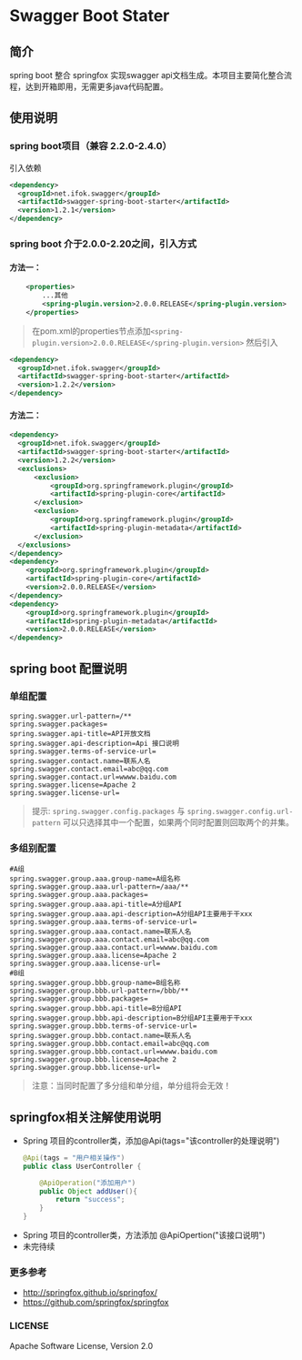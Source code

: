 # Swagger Boot Stater 
## 简介
spring boot 整合 springfox 实现swagger api文档生成。本项目主要简化整合流程，达到开箱即用，无需更多java代码配置。
## 使用说明
### spring boot项目（兼容 2.2.0-2.4.0）
引入依赖
```xml
<dependency>
  <groupId>net.ifok.swagger</groupId>
  <artifactId>swagger-spring-boot-starter</artifactId>
  <version>1.2.1</version>
</dependency>
```
### spring boot 介于2.0.0-2.20之间，引入方式
#### 方法一：
````xml
    <properties>
        ...其他
        <spring-plugin.version>2.0.0.RELEASE</spring-plugin.version>
    </properties>
````
> 在pom.xml的properties节点添加`<spring-plugin.version>2.0.0.RELEASE</spring-plugin.version>` 
然后引入
```xml
<dependency>
  <groupId>net.ifok.swagger</groupId>
  <artifactId>swagger-spring-boot-starter</artifactId>
  <version>1.2.2</version>
</dependency>
```

#### 方法二：
````xml
<dependency>
  <groupId>net.ifok.swagger</groupId>
  <artifactId>swagger-spring-boot-starter</artifactId>
  <version>1.2.2</version>
  <exclusions>
      <exclusion>
          <groupId>org.springframework.plugin</groupId>
          <artifactId>spring-plugin-core</artifactId>
      </exclusion>
      <exclusion>
          <groupId>org.springframework.plugin</groupId>
          <artifactId>spring-plugin-metadata</artifactId>
      </exclusion>
  </exclusions>
</dependency>
<dependency>
    <groupId>org.springframework.plugin</groupId>
    <artifactId>spring-plugin-core</artifactId>
    <version>2.0.0.RELEASE</version>
</dependency>
<dependency>
    <groupId>org.springframework.plugin</groupId>
    <artifactId>spring-plugin-metadata</artifactId>
    <version>2.0.0.RELEASE</version>
</dependency>
````

## spring boot 配置说明
### 单组配置
````properties
spring.swagger.url-pattern=/**
spring.swagger.packages=
spring.swagger.api-title=API开放文档
spring.swagger.api-description=Api 接口说明
spring.swagger.terms-of-service-url=
spring.swagger.contact.name=联系人名
spring.swagger.contact.email=abc@qq.com
spring.swagger.contact.url=wwww.baidu.com
spring.swagger.license=Apache 2
spring.swagger.license-url=
````
> 提示: `spring.swagger.config.packages` 与 `spring.swagger.config.url-pattern` 可以只选择其中一个配置，如果两个同时配置则回取两个的并集。 

### 多组别配置
```properties
#A组
spring.swagger.group.aaa.group-name=A组名称
spring.swagger.group.aaa.url-pattern=/aaa/**
spring.swagger.group.aaa.packages=
spring.swagger.group.aaa.api-title=A分组API
spring.swagger.group.aaa.api-description=A分组API主要用于干xxx
spring.swagger.group.aaa.terms-of-service-url=
spring.swagger.group.aaa.contact.name=联系人名
spring.swagger.group.aaa.contact.email=abc@qq.com
spring.swagger.group.aaa.contact.url=wwww.baidu.com
spring.swagger.group.aaa.license=Apache 2
spring.swagger.group.aaa.license-url=
#B组
spring.swagger.group.bbb.group-name=B组名称
spring.swagger.group.bbb.url-pattern=/bbb/**
spring.swagger.group.bbb.packages=
spring.swagger.group.bbb.api-title=B分组API
spring.swagger.group.bbb.api-description=B分组API主要用于干xxx
spring.swagger.group.bbb.terms-of-service-url=
spring.swagger.group.bbb.contact.name=联系人名
spring.swagger.group.bbb.contact.email=abc@qq.com
spring.swagger.group.bbb.contact.url=wwww.baidu.com
spring.swagger.group.bbb.license=Apache 2
spring.swagger.group.bbb.license-url=
```
> 注意：当同时配置了多分组和单分组，单分组将会无效！

## springfox相关注解使用说明
- Spring 项目的controller类，添加@Api(tags="该controller的处理说明")
    ```java
    @Api(tags = "用户相关操作")
    public class UserController {
    
        @ApiOperation("添加用户")
        public Object addUser(){
            return "success";
        }
    }
    ```
- Spring 项目的controller类，方法添加 @ApiOpertion("该接口说明")
- 未完待续

### 更多参考

- http://springfox.github.io/springfox/
- https://github.com/springfox/springfox

### LICENSE
Apache Software License, Version 2.0